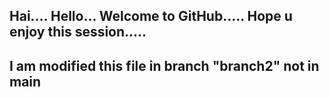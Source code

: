Hai....
Hello...
Welcome to GitHub.....
Hope u enjoy this session.....
-----------------------------------------------------------
I am modified this file in branch "branch2" not in main
-----------------------------------------------------------


